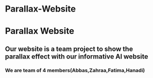# Parallax-Website
<h1>Parallax Website</h1>
<h2>Our website is a team project to show the parallax effect with our informative AI website</h2>
<h3>We are team of 4 members(Abbas,Zahraa,Fatima,Hanadi)</h3>
